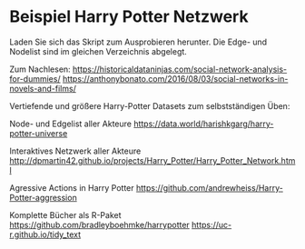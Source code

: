 # Beispiel Harry Potter Netzwerk

Laden Sie sich das Skript zum Ausprobieren herunter. Die Edge- und Nodelist sind im gleichen Verzeichnis abgelegt.

Zum Nachlesen: 
https://historicaldataninjas.com/social-network-analysis-for-dummies/
https://anthonybonato.com/2016/08/03/social-networks-in-novels-and-films/

Vertiefende und größere Harry-Potter Datasets zum selbstständigen Üben:

Node- und Edgelist aller Akteure
https://data.world/harishkgarg/harry-potter-universe

Interaktives Netzwerk aller Akteure
http://dpmartin42.github.io/projects/Harry_Potter/Harry_Potter_Network.html

Agressive Actions in Harry Potter
https://github.com/andrewheiss/Harry-Potter-aggression

Komplette Bücher als R-Paket
https://github.com/bradleyboehmke/harrypotter
https://uc-r.github.io/tidy_text

